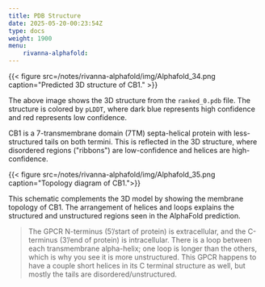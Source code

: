 ```yaml
---
title: PDB Structure
date: 2025-05-20-00:23:54Z
type: docs 
weight: 1900
menu: 
    rivanna-alphafold:
---
```


{{< figure src=/notes/rivanna-alphafold/img/Alphafold_34.png caption="Predicted 3D structure of CB1." >}}

The above image shows the 3D structure from the `ranked_0.pdb` file. The structure is colored by `pLDDT`, where dark blue represents high confidence and red represents low confidence.

CB1 is a 7-transmembrane domain (7TM) septa-helical protein with less-structured tails on both termini.
This is reflected in the 3D structure, where disordered regions ("ribbons") are low-confidence and helices are high-confidence.

{{< figure src=/notes/rivanna-alphafold/img/Alphafold_35.png caption="Topology diagram of CB1.">}}

This schematic complements the 3D model by showing the membrane topology of CB1. The arrangement of helices and loops explains the structured and unstructured regions seen in the AlphaFold prediction.

>The GPCR N-terminus (5’/start of protein) is extracellular, and the C-terminus (3’/end of protein) is intracellular. There is a loop between each transmembrane alpha-helix; one loop is longer than the others, which is why you see it is more unstructured. This GPCR happens to have a couple short helices in its C terminal structure as well, but mostly the tails are disordered/unstructured.


